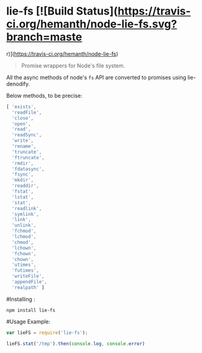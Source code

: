 # lie-fs [![Build Status](https://travis-ci.org/hemanth/node-lie-fs.svg?branch=maste
r)](https://travis-ci.org/hemanth/node-lie-fs)

> Promise wrappers for Node's file system.

All the async methods of node's `fs` API are converted to promises using lie-denodify.

Below methods, to be precise:

```js
[ 'exists',
  'readFile',
  'close',
  'open',
  'read',
  'readSync',
  'write',
  'rename',
  'truncate',
  'ftruncate',
  'rmdir',
  'fdatasync',
  'fsync',
  'mkdir',
  'readdir',
  'fstat',
  'lstat',
  'stat',
  'readlink',
  'symlink',
  'link',
  'unlink',
  'fchmod',
  'lchmod',
  'chmod',
  'lchown',
  'fchown',
  'chown',
  'utimes',
  'futimes',
  'writeFile',
  'appendFile',
  'realpath' ]
 ```

 #Installing : 

 `npm install lie-fs`

 #Usage Example:

 ```js
var lieFS = require('lie-fs');

lieFS.stat('/tmp').then(console.log, console.error)

 ```
